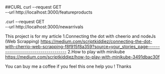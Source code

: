 ##CURL 
curl --request GET \
  --url http://localhost:3000/featureproducts
  
.curl --request GET \
  --url http://localhost:3000/newarrivals

  This project is for my article
  1.Connecting the dot with cheerio and nodeJs (Web Scrapping)
  https://medium.com/scriptkiddiez/connecting-the-dot-with-cherrio-web-scrapping-f8f915f8a359?source=your_stories_page-------------------------------------
  2.How to play with minikube 
  https://medium.com/scriptkiddiez/how-to-play-with-minikube-3491dbac30f

  You can buy me a coffee if you feel this one help you !
  Thanks

  
